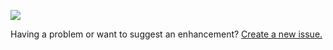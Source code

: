 [![](https://developer.android.com/images/brand/en_app_rgb_wo_60.png)](https://play.google.com/store/apps/details?id=net.sf.diningout)

Having a problem or want to suggest an enhancement?  [Create a new issue.](https://code.google.com/p/dining-out/issues/list)